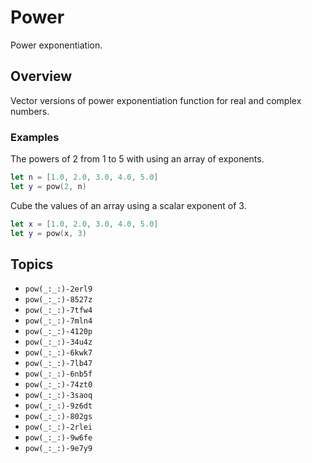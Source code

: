 # Power

Power exponentiation.

## Overview

Vector versions of power exponentiation function for real and complex numbers.

### Examples

The powers of 2 from  1 to 5 with using an array of exponents.

```swift
let n = [1.0, 2.0, 3.0, 4.0, 5.0]
let y = pow(2, n)
```

Cube the values of an array using a scalar exponent of 3.

```swift
let x = [1.0, 2.0, 3.0, 4.0, 5.0]
let y = pow(x, 3)
```

## Topics

- ``pow(_:_:)-2erl9``
- ``pow(_:_:)-8527z``
- ``pow(_:_:)-7tfw4``
- ``pow(_:_:)-7mln4``
- ``pow(_:_:)-4120p``
- ``pow(_:_:)-34u4z``
- ``pow(_:_:)-6kwk7``
- ``pow(_:_:)-7lb47``
- ``pow(_:_:)-6nb5f``
- ``pow(_:_:)-74zt0``
- ``pow(_:_:)-3saoq``
- ``pow(_:_:)-9z6dt``
- ``pow(_:_:)-802gs``
- ``pow(_:_:)-2rlei``
- ``pow(_:_:)-9w6fe``
- ``pow(_:_:)-9e7y9``
